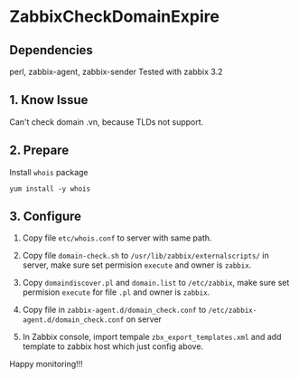 # ZabbixCheckDomainExpire
## Dependencies
perl, zabbix-agent, zabbix-sender
Tested with zabbix 3.2

## 1. Know Issue
Can't check domain .vn, because TLDs not support.

## 2. Prepare
Install `whois` package

`yum install -y whois`

## 3. Configure
1. Copy file `etc/whois.conf` to server with same path.

2. Copy file `domain-check.sh` to `/usr/lib/zabbix/externalscripts/` in server, make sure set permision `execute` and owner is `zabbix`.

3. Copy `domaindiscover.pl` and `domain.list` to `/etc/zabbix`, make sure set permision `execute` for file `.pl` and owner is `zabbix`.

4. Copy file in `zabbix-agent.d/domain_check.conf` to `/etc/zabbix-agent.d/domain_check.conf` on server

5. In Zabbix console, import tempale `zbx_export_templates.xml` and add template to zabbix host which just config above.

Happy monitoring!!!
